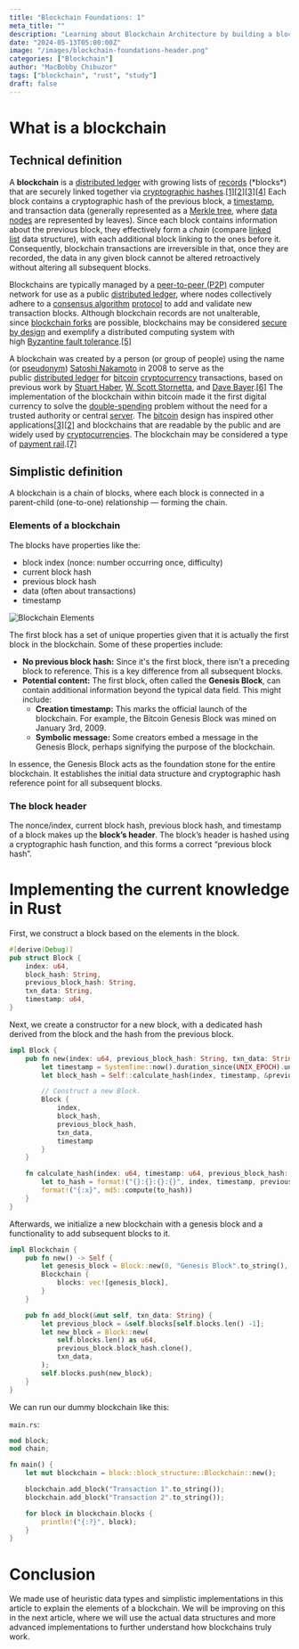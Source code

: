 ```yaml
---
title: "Blockchain Foundations: 1"
meta_title: ""
description: "Learning about Blockchain Architecture by building a blockchain from scratch."
date: "2024-05-13T05:00:00Z"
image: "/images/blockchain-foundations-header.png"
categories: ["Blockchain"]
author: "MacBobby Chibuzor"
tags: ["blockchain", "rust", "study"]
draft: false
---
```


# What is a blockchain

## Technical definition

A **blockchain** is a [distributed ledger](https://en.wikipedia.org/wiki/Distributed_ledger) with growing lists of [records](https://en.wikipedia.org/wiki/Record_(computer_science)) (*blocks*) that are securely linked together via [cryptographic hashes](https://en.wikipedia.org/wiki/Cryptographic_hash_function).[[1]](https://en.wikipedia.org/wiki/Blockchain#cite_note-fortune20160515-1)[[2]](https://en.wikipedia.org/wiki/Blockchain#cite_note-nyt20160521-2)[[3]](https://en.wikipedia.org/wiki/Blockchain#cite_note-te20151031-3)[[4]](https://en.wikipedia.org/wiki/Blockchain#cite_note-cryptocurrencytech-4) Each block contains a cryptographic hash of the previous block, a [timestamp](https://en.wikipedia.org/wiki/Trusted_timestamping), and transaction data (generally represented as a [Merkle tree](https://en.wikipedia.org/wiki/Merkle_tree), where [data nodes](https://en.wikipedia.org/wiki/Node_(computer_science)) are represented by leaves). Since each block contains information about the previous block, they effectively form a *chain* (compare [linked list](https://en.wikipedia.org/wiki/Linked_list) data structure), with each additional block linking to the ones before it. Consequently, blockchain transactions are irreversible in that, once they are recorded, the data in any given block cannot be altered retroactively without altering all subsequent blocks.

Blockchains are typically managed by a [peer-to-peer (P2P)](https://en.wikipedia.org/wiki/Peer-to-peer) computer network for use as a public [distributed ledger](https://en.wikipedia.org/wiki/Distributed_ledger), where nodes collectively adhere to a [consensus algorithm](https://en.wikipedia.org/wiki/Consensus_algorithm) [protocol](https://en.wikipedia.org/wiki/Communication_protocol) to add and validate new transaction blocks. Although blockchain records are not unalterable, since [blockchain forks](https://en.wikipedia.org/wiki/Fork_(blockchain)) are possible, blockchains may be considered [secure by design](https://en.wikipedia.org/wiki/Secure_by_design) and exemplify a distributed computing system with high [Byzantine fault tolerance](https://en.wikipedia.org/wiki/Byzantine_fault_tolerance).[[5]](https://en.wikipedia.org/wiki/Blockchain#cite_note-5)

A blockchain was created by a person (or group of people) using the name (or [pseudonym](https://en.wikipedia.org/wiki/Pseudonym)) [Satoshi Nakamoto](https://en.wikipedia.org/wiki/Satoshi_Nakamoto) in 2008 to serve as the public [distributed ledger](https://en.wikipedia.org/wiki/Distributed_ledger) for [bitcoin](https://en.wikipedia.org/wiki/Bitcoin) [cryptocurrency](https://en.wikipedia.org/wiki/Cryptocurrency) transactions, based on previous work by [Stuart Haber](https://en.wikipedia.org/wiki/Stuart_Haber), [W. Scott Stornetta](https://en.wikipedia.org/wiki/W._Scott_Stornetta), and [Dave Bayer](https://en.wikipedia.org/wiki/Dave_Bayer).[[6]](https://en.wikipedia.org/wiki/Blockchain#cite_note-6) The implementation of the blockchain within bitcoin made it the first digital currency to solve the [double-spending](https://en.wikipedia.org/wiki/Double-spending) problem without the need for a trusted authority or central [server](https://en.wikipedia.org/wiki/Server_(computing)). The [bitcoin](https://en.wikipedia.org/wiki/Bitcoin) design has inspired other applications[[3]](https://en.wikipedia.org/wiki/Blockchain#cite_note-te20151031-3)[[2]](https://en.wikipedia.org/wiki/Blockchain#cite_note-nyt20160521-2) and blockchains that are readable by the public and are widely used by [cryptocurrencies](https://en.wikipedia.org/wiki/Cryptocurrencies). The blockchain may be considered a type of [payment rail](https://en.wikipedia.org/wiki/Payment_rail).[[7]](https://en.wikipedia.org/wiki/Blockchain#cite_note-7)

## Simplistic definition

A blockchain is a chain of blocks, where each block is connected in a parent-child (one-to-one) relationship — forming the chain.

### Elements of a blockchain

The blocks have properties like the:

- block index (nonce: number occurring once, difficulty)
- current block hash
- previous block hash
- data (often about transactions)
- timestamp

![Blockchain Elements](/images/blockchain-elements.png)

The first block has a set of unique properties given that it is actually the first block in the blockchain. Some of these properties include:

- **No previous block hash:** Since it's the first block, there isn't a preceding block to reference. This is a key difference from all subsequent blocks.
- **Potential content:** The first block, often called the **Genesis Block**, can contain additional information beyond the typical data field. This might include:
    - **Creation timestamp:** This marks the official launch of the blockchain. For example, the Bitcoin Genesis Block was mined on January 3rd, 2009.
    - **Symbolic message:** Some creators embed a message in the Genesis Block, perhaps signifying the purpose of the blockchain.

In essence, the Genesis Block acts as the foundation stone for the entire blockchain. It establishes the initial data structure and cryptographic hash reference point for all subsequent blocks.

### The block header

The nonce/index, current block hash, previous block hash, and timestamp of a block makes up the **block’s header**. The block’s header is hashed using a cryptographic hash function, and this forms a correct “previous block hash”.

# Implementing the current knowledge in Rust

First, we construct a block based on the elements in the block.

```rust
#[derive(Debug)]
pub struct Block {
    index: u64,
    block_hash: String,
    previous_block_hash: String,
    txn_data: String,
    timestamp: u64,
}
```

Next, we create a constructor for a new block, with a dedicated hash derived from the block and the hash from the previous block.

```rust
impl Block {
    pub fn new(index: u64, previous_block_hash: String, txn_data: String) -> Self {
        let timestamp = SystemTime::now().duration_since(UNIX_EPOCH).unwrap().as_secs();
        let block_hash = Self::calculate_hash(index, timestamp, &previous_block_hash, &txn_data);

        // Construct a new Block.
        Block {
            index,
            block_hash,
            previous_block_hash,
            txn_data,
            timestamp
        }
    }

    fn calculate_hash(index: u64, timestamp: u64, previous_block_hash: &str, txn_data: &str) -> String {
        let to_hash = format!("{}:{}:{}:{}", index, timestamp, previous_block_hash, txn_data);
        format!("{:x}", md5::compute(to_hash))
    }
}
```

Afterwards, we initialize a new blockchain with a genesis block and a functionality to add subsequent blocks to it.

```rust
impl Blockchain {
    pub fn new() -> Self {
        let genesis_block = Block::new(0, "Genesis Block".to_string(), "".to_string());
        Blockchain {
            blocks: vec![genesis_block],
        }
    }

    pub fn add_block(&mut self, txn_data: String) {
        let previous_block = &self.blocks[self.blocks.len() -1];
        let new_block = Block::new(
            self.blocks.len() as u64,
            previous_block.block_hash.clone(),
            txn_data,
        );
        self.blocks.push(new_block);
    }
}
```

We can run our dummy blockchain like this:

`main.rs`:

```rust
mod block;
mod chain;

fn main() {
    let mut blockchain = block::block_structure::Blockchain::new();

    blockchain.add_block("Transaction 1".to_string());
    blockchain.add_block("Transaction 2".to_string());

    for block in blockchain.blocks {
        println!("{:?}", block);
    }
}
```

# Conclusion

We made use of heuristic data types and simplistic implementations in this article to explain the elements of a blockchain. 
We will be improving on this in the next article, where we will use the actual data structures and more advanced implementations to 
further understand how blockchains truly work.
